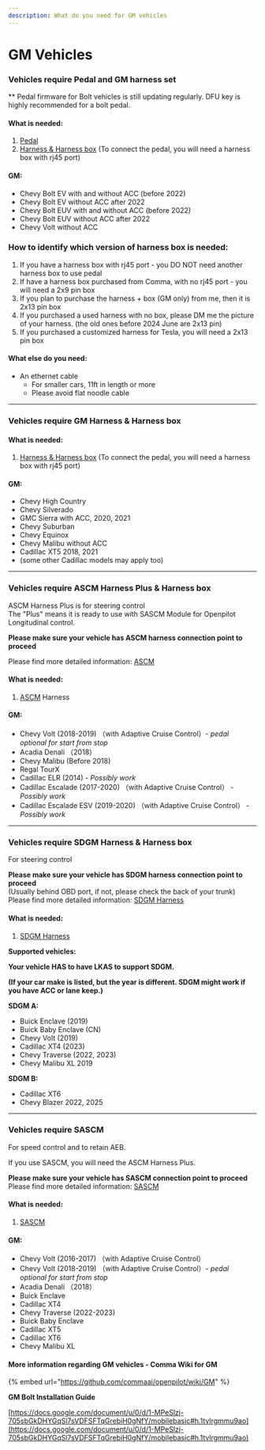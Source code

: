 ```yaml
---
description: What do you need for GM vehicles
---
```


# GM Vehicles

### Vehicles require Pedal and GM harness set

\*\* Pedal firmware for Bolt vehicles is still updating regularly. DFU key is highly recommended for a bolt pedal.

#### What is needed:

1. [Pedal](../beartech/comma-pedal-description-and-installation-guide.md)
2. [Harness & Harness box](../beartech/harness-and-harness-box-description.md) (To connect the pedal, you will need a harness box with rj45 port)

#### GM:&#x20;

* Chevy Bolt EV with and without ACC (before 2022)
* Chevy Bolt EV without ACC after 2022
* Chevy Bolt EUV with and without ACC (before 2022)
* Chevy Bolt EUV without ACC after 2022
* Chevy Volt without ACC&#x20;

### How to identify which version of harness box is needed:

1. If you have a harness box with rj45 port - you DO NOT need another harness box to use pedal
2. If have a harness box purchased from Comma, with no rj45 port - you will need a 2x9 pin box
3. If you plan to purchase the harness + box (GM only) from me, then it is 2x13 pin box
4. If you purchased a used harness with no box, please DM me the picture of your harness. (the old ones before 2024 June are 2x13 pin)
5. If you purchased a customized harness for Tesla, you will need a 2x13 pin box

#### What else do you need:

* An ethernet cable
  * For smaller cars, 11ft in length or more&#x20;
  * Please avoid flat noodle cable

***

### Vehicles require GM Harness & Harness box

#### What is needed:

1. [Harness & Harness box](../beartech/harness-and-harness-box-description.md) (To connect the pedal, you will need a harness box with rj45 port)

#### GM:&#x20;

* Chevy High Country
* Chevy Silverado
* GMC Sierra with ACC, 2020, 2021
* Chevy Suburban
* Chevy Equinox
* Chevy Malibu without ACC
* Cadillac XT5 2018, 2021
* &#x20;(some other Cadillac models may apply too)

***

### Vehicles require ASCM Harness Plus & Harness box

ASCM Harness Plus is for steering control \
The "Plus" means it is ready to use with SASCM Module for Openpilot Longitudinal control.&#x20;

**Please make sure your vehicle has ASCM harness connection point to proceed**

Please find more detailed information: [ASCM](../beartech/ascm-harness-plus.md)&#x20;

#### What is needed:

1. [ASCM](../beartech/ascm-harness-plus.md) Harness

#### GM:&#x20;

* Chevy Volt (2018-2019)  （with Adaptive Cruise Control）- _pedal optional for start from stop_
* Acadia Denali （2018）
* Chevy Malibu (Before 2018)
* Regal TourX&#x20;
* Cadillac ELR (2014) - _Possibly work_
* Cadillac Escalade (2017-2020)  （with Adaptive Cruise Control） - _Possibly work_
* Cadillac Escalade ESV (2019-2020)  （with Adaptive Cruise Control） - _Possibly work_

***

### Vehicles require SDGM Harness & Harness box

For steering control

**Please make sure your vehicle has SDGM harness connection point to proceed**\
(Usually behind OBD port, if not, please check the back of your trunk)\
Please find more detailed information: [SDGM Harness](../beartech/sdgm-harness.md)

#### What is needed:

1. [SDGM Harness](../beartech/sdgm-harness.md)



**Supported vehicles:**

**Your vehicle HAS to have LKAS to support SDGM.**&#x20;

**(If your car make is listed, but the year is different. SDGM might work if you have ACC or lane keep.)**

**SDGM A:**

* Buick Enclave (2019)
* Buick Baby Enclave (CN)
* Chevy Volt (2019)
* Cadillac XT4 (2023)
* Chevy Traverse  (2022, 2023)
* Chevy Malibu XL 2019

**SDGM B:**

* Cadillac XT6
* Chevy Blazer 2022, 2025

***

### Vehicles require SASCM&#x20;

For speed control and to retain AEB.

If you use SASCM, you will need the ASCM Harness Plus.

**Please make sure your vehicle has SASCM connection point to proceed**\
Please find more detailed information: [SASCM](../beartech/sascm.md)

#### What is needed:

1. [SASCM](../beartech/sascm.md)

#### GM:&#x20;

* Chevy Volt (2016-2017)  （with Adaptive Cruise Control）
* Chevy Volt (2018-2019) （with Adaptive Cruise Control）- _pedal optional for start from stop_
* Acadia Denali （2018）
* Buick Enclave
* Cadillac XT4
* Chevy Traverse  (2022-2023)
* Buick Baby Enclave&#x20;
* Cadillac XT5
* Cadillac XT6&#x20;
* Chevy Malibu XL



#### More information regarding GM vehicles  - Comma Wiki for GM

{% embed url="https://github.com/commaai/openpilot/wiki/GM" %}

**GM Bolt Installation Guide**&#x20;

[https://docs.google.com/document/u/0/d/1-MPeSlzj-705sbGkDHYGqSl7sVDFSFTqGrebiH0gNfY/mobilebasic#h.1tvlrgmmu9ao](https://docs.google.com/document/u/0/d/1-MPeSlzj-705sbGkDHYGqSl7sVDFSFTqGrebiH0gNfY/mobilebasic#h.1tvlrgmmu9ao)
